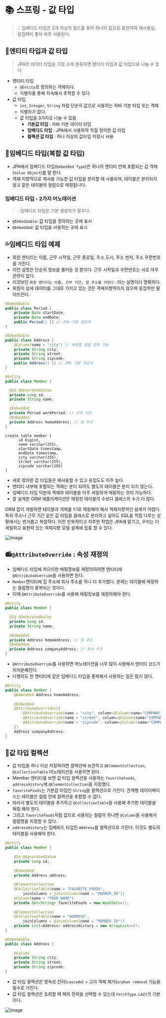 # 📚 스프링 - 값 타입
 
> 💡 임베디드 타입은 2개 이상의 필드를 묶어 하나의 값으로 표현하여 재사용성, 응집력이 좋아 자주 사용된다.

## 🚀엔티티 타입과 값 타입 
> JPA의 데이터 타입을 가장 크게 분류하면 엔티티 타입과 값 타입으로 나눌 수 있다.
* 엔티티 타입
  * `@Entity`로 정의하는 객체이다.
  * 식별자를 통해 지속해서 추적할 수 있다.
* 값 타입 
  * `int`, `Integer`, `String` 처럼 단순히 값으로 사용하는 자바 기본 타입 또는 객체
  * 식별자가 없다.
  * 값 타입을 3가지로 나눌 수 있음
    * **기본값 타입** : 자바 기본 데이터 타입
    * **임베디드 타입** : JPA에서 사용하작 직접 정의한 값 타입
    * **컬렉션 값 타입** : 하나 이상의 값타입 저장시 사용

## 🥦임베디드 타입(복합 값 타입)
* JPA에서 임베디드 타입(`Embedded Type`)은 하나의 엔티티 안에 포함되는 값 객체(`Value Object`)를 말 한다.
* 객체 지향적으로 재사용 가능한 값 타입을 분리할 때 사용되며, 테이블은 분리되지 않고 같은 테이블의 컬럼으로 매핑됩니다.

### 임베디드 타입 - 2가지 어노테이션
> 💡임베디드 타입은 기본 생성자가 필수다.
* `@Embeddable`: 값 타입을 정의하는 곳에 표시 
* `@Embedded`: 값 타입을 사용하는 곳에 표시

## 💦임베디드 타입 예제 
* 회원 엔티티는 이름, 근무 시작일, 근무 종료일, 주소 도시, 주소 번저, 주소 우편번호를 가진다. 
* 이런 설명은 단순히 정보를 풀어둔 것 뿐이다. 근무 시작일과 우편번호는 서로 아무 관련이 없다. 
* 이것보단 `회원 엔티티는 이름, 근무 기간, 집 주소를 가진다.` 라는 설명이더 명확하다.
* 회원이 상세 데이터를 그대로 가지고 있는 것은 객체지향적이지 않으며 응집력만 떨어뜨린다.

```java
@Embeddable
public class Period {
    private Date startDate;
    private Date endDate;
    public Period() {} // JPA 기본 생성자
}
```
```java
@Embeddable
public class Address {
    @Column(name = "city") // 매핑할 컬럼 정의 가능 
    private String city;
    private String street;
    private String zipcode;
    public Address() {} // JPA 기본 생성자
}
```
```java
@Entity
public class Member {

  @Id @GeneratedValue
  private Long id;
  private String name;

  @Embedded
  private Period workPeriod; // 근무 시간
  @Embedded
  private Address homeAddress; // 집 주소
}
```
```oracle
create table member (
      id bigint,
      name varchar(255),
      startDate timestamp,
      endDate timestamp,
      city varchar(255),
      street varchar(255),
      zipcode varchar(255)
)
```
* 새로 정의한 값 타입들은 재사용할 수 있고 응집도도 아주 높다. 
* 엔티티 내부에 포함되는 객체는 분리 되어도 별도의 테이블은 분리 되지 않는다. 
* 임베디드 타입 덕분에 객체와 테이블을 아주 세밀하게 매핑하는 것이 가능하다.
* 잘 설계한 ORM 애플리케이션은 매핑한 테이블의 수보다 클래스의 수가 더 많다.

ORM 없이 개발하면 테이블과 객체를 1:1로 매핑해야 해서 객체지향적인 설계가 어렵다.
특히 주소나 근무 기간 같은 값 타입을 클래스로 분리하고 싶어도 SQL을 직접 다루는 상황에서는 번거롭고 복잡하다.
이런 반복적이고 지루한 작업은 JPA에 맡기고, 우리는 더 세밀하고 표현력 있는 객체지향 모델 설계에 집중 할 수 있다.

![Image](https://github.com/user-attachments/assets/12f1ddff-5f72-4a88-a57d-576c6d6250ba)

## 📻`@AttributeOverride` : 속성 재정의
* 임베디드 타입에 저으이한 매핑정보를 재정의하려면 엔티티에 `@AttributeOverride`를 사용하면 된다.
* `Member`엔티티에 집 주소에 회사 주소를 하나 더 추가했다. 문제는 테이블에 매핑하는 컬럼명이 중복되는 것이다.
* 이때 `@AttributeOverride`를 사용해 매핑정보를 재정의해야 한다.

```java
@Entity
public class Member {

  @Id @GeneratedValue
  private Long id;
  private String name;
  
  @Embedded
  private Address homeAddress; // 집 주소
  @Embedded
  private Address companyAddress; // 회사 주소
}
```
* `@AttributeOverride`를 사용하면 어노테이션을 너무 많이 사용해서 엔티티 코드가 지저분해진다.
* 다행히도 한 엔티티에 같은 임베디드 타입을 중복해서 사용하는 일은 많지 않다.
```java
@Entity
public class Member {
    @Embedded Address homeAddress;
    
    @Embedded 
    @AttributeOverrides({
    	@AttributeOverride(name = "city", column=@Column(name="COMPANY_CITY")),
        @AttributeOverride(name = "street", column=@Column(name="COMPANY_STREET")),
        @AttributeOverride(name = "zipcode", column=@Column(name="COMPANY_ZIPCODE"))
    })
    Address companyAddress;
}
```

## 🎲값 타입 컬렉션 
* 값 타입을 하나 이상 저장하려면 컬렉션에 보관하고 `@ElementCollection`, `@CollectionTable` 어노테이션을 사용하면 된다.
* Member 엔티티를 보면 값 타입 컬렉션을 사용하는 `favoriteFoods`, `addressHistory`에 `@ElementCollection`을 지정했다.
* `favoriteFoods`는 기본값 타입인 `String`을 컬렉션으로 가진다. 관계형 데이터베이스는 테이블은 컬럼 안에 컬렉션을 포함할 수 없다. 
* 따라서 별도의 테이블을 추가하고 `@CollectionTable`을 사용해 추가한 테이블을 매핑 해야 한다.
* 그리고 `favoriteFoods`처럼 값으로 사용되는 컬럼이 하나면 `@Column`을 사용해서 컬럼명을 지정할 수 있다.
* `addressHistory`는 임베비드 타입인 `Address`를 컬렉션으로 가진다. 이것도 별도의 테이블을 사용해야 한다.
```java
@Entity
public class Member {
	
    @Id @GeneratedValue
    private Long id;
    
    @Embedded
    private Address address;
    
    @ElementCollection
    @CollectionTable(name = "FAVORITE_FOODS",
    	joinColumns = @JoinColumn(name = "MEMBER_ID"))
    @Column(name = "FOOD_NAME")
    private Set<String> favoriteFoods = new HashSet<>();
    
    @ElementCollection
    @CollectionTable(name = "ADDRESS",
    	joinColumns = @JoinColumn(name = "MEMBER_ID"))
    private List<Address> addressHistory = new ArrayList<>();
}
```
```java
@Embeddable
public class Address {
	
    @Column
    private String city;
    private String street;
    private String zipcode;
}
```
* 값 타입 컬렉션은 영속성 전이(`cascade`) + 고아 객체 제거(`orphan remove`) 기능을 필수로 가진다. 
* 값 타입 컬렉션은 조회할 때 페치 전략을 선택할 수 있는데 `FetchType.LAZY`가 기본이다.

![Image](https://github.com/user-attachments/assets/af57c898-d739-44c9-a343-bf63bdf808cf)


